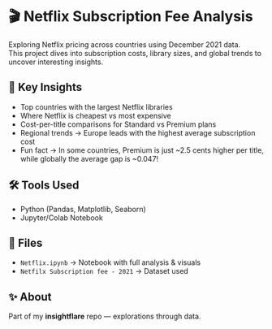 # 🎬 Netflix Subscription Fee Analysis

Exploring Netflix pricing across countries using December 2021 data.  
This project dives into subscription costs, library sizes, and global trends to uncover interesting insights.

## 🔎 Key Insights
- Top countries with the largest Netflix libraries  
- Where Netflix is cheapest vs most expensive  
- Cost-per-title comparisons for Standard vs Premium plans  
- Regional trends → Europe leads with the highest average subscription cost  
- Fun fact → In some countries, Premium is just ~2.5 cents higher per title, while globally the average gap is ~0.047!

## 🛠️ Tools Used
- Python (Pandas, Matplotlib, Seaborn)  
- Jupyter/Colab Notebook  

## 📂 Files
- `Netflix.ipynb` → Notebook with full analysis & visuals  
- `Netfilx Subscription fee - 2021` → Dataset used  

## ✨ About
Part of my **insightflare** repo — explorations through data.
